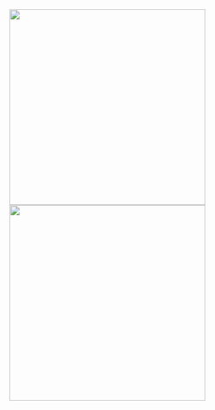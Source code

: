


<a href="https://github.com/sumansekharsahoo">
  <img height=350 align="center" src="https://github-readme-stats.vercel.app/api/top-langs/?username=sumansekharsahoo&layout=pie" />
</a>
<a href="https://leetcode.com/u/sumansekhar/">
  <img height=350 align="center" src="https://leetcard.jacoblin.cool/sumansekhar?ext=heatmap" />
</a>

